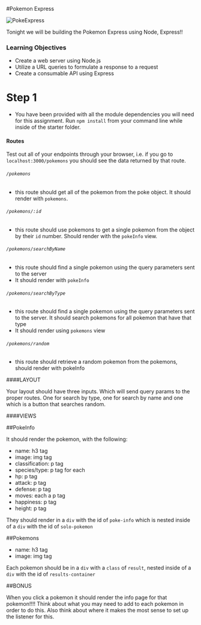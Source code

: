 #Pokemon Express

![PokeExpress](http://i86.photobucket.com/albums/k120/mannynews/Photo_092506_001.jpg)

Tonight we will be building the Pokemon Express using Node, Express!!

### Learning Objectives

* Create a web server using Node.js
* Utilize a URL queries to formulate a response to a request
* Create a consumable API using Express


# Step 1

- You have been provided with all the module dependencies you will need for this assignment. Run `npm install` from your command line while inside of the starter folder.

#### Routes

Test out all of your endpoints through your browser, i.e. if you go to `localhost:3000/pokemons` you should see the data returned by that route.

###### `/pokemons`
- this route should  get all of the pokemon from the poke object. It should render with `pokemons`. 

###### `/pokemons/:id`
- this route should use pokemons to get a single pokemon from the object by their `id` number. Should render with the `pokeInfo` view. 

###### `/pokemons/searchByName`
- this route should find a single pokemon using the query parameters sent to the server
- It should render with `pokeInfo`

###### `/pokemons/searchByType`
- this route should find a single pokemon using the query parameters sent to the server. It should search pokemons for all pokemon that have that type 
- It should render using `pokemons` view

###### `/pokemons/random`
- this route should retrieve a random pokemon from the pokemons, should render with pokeInfo


####LAYOUT

Your layout should have three inputs. Which will send query params to the proper routes. One for search by type, one for search by name and one which is a button that searches random. 


####VIEWS

##PokeInfo

It should render the pokemon, with the following:

* name: h3 tag
* image: img tag
* classification: p tag
* species/type: p tag for each
* hp: p tag
* attack: p tag
* defense: p tag
* moves: each a p tag
* happiness: p tag 
* height: p tag

They should render in a `div` with the id of `poke-info` which is nested inside of a `div` with the id of `solo-pokemon` 

##Pokemons

* name: h3 tag
* image: img tag

Each pokemon should be in a `div` with a `class` of `result`, nested inside of a `div` with the id of `results-container`



##BONUS

When you click a pokemon it should render the info page for that pokemon!!!! Think about what you may need to add to each pokemon in order to do this. Also think about where it makes the most sense to set up the listener for this. 
